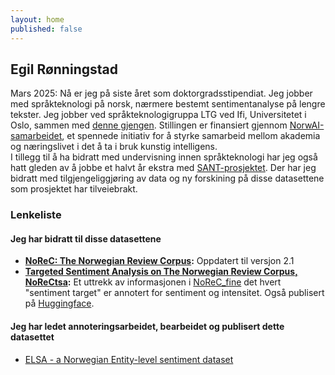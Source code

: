 ```yaml
---
layout: home
published: false
---
```

## Egil Rønningstad
Mars 2025: Nå er jeg på siste året som doktorgradsstipendiat. Jeg jobber med språkteknologi på norsk, nærmere bestemt sentimentanalyse på lengre tekster. Jeg jobber ved språkteknologigruppa LTG ved Ifi, Universitetet i Oslo, sammen med [denne gjengen](https://www.mn.uio.no/ifi/english/research/groups/ltg/). Stillingen er finansiert gjennom [NorwAI-samarbeidet](https://www.ntnu.edu/norwai), et spennede initiativ for å styrke samarbeid mellom akademia og næringslivet i det å ta i bruk kunstig intelligens.  
I tillegg til å ha bidratt med undervisning innen språkteknologi har jeg også hatt gleden av å jobbe et halvt år ekstra med [SANT-prosjektet](https://www.mn.uio.no/ifi/english/research/projects/sant/). Der har jeg bidratt med tilgjengeliggjøring av data og ny forskining på disse datasettene som prosjektet har tilveiebrakt.

### Lenkeliste
#### Jeg har bidratt til disse datasettene
- **[NoReC: The Norwegian Review Corpus](https://github.com/ltgoslo/norec):** Oppdatert til versjon 2.1
- **[Targeted Sentiment Analysis on The Norwegian Review Corpus, NoReCtsa](https://github.com/ltgoslo/norec_tsa):** Et uttrekk av informasjonen i [NoReC_fine](https://github.com/ltgoslo/norec_fine) det hvert "sentiment target" er annotert for sentiment og intensitet. Også publisert på [Huggingface](https://huggingface.co/datasets/ltg/norec_tsa).
#### Jeg har ledet annoteringsarbeidet, bearbeidet og publisert dette datasettet
- [ELSA - a Norwegian Entity-level sentiment dataset](https://github.com/ltgoslo/ELSA)
